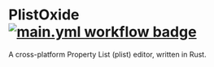 # PlistOxide [![main.yml workflow badge](https://github.com/AsteralesAsteraceae/PlistOxide/actions/workflows/main.yml/badge.svg)](https://github.com/AsteralesAsteraceae/PlistOxide/actions/workflows/main.yml)

A cross-platform Property List (plist) editor, written in Rust.
